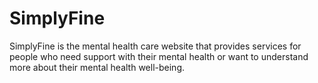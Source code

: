 # SimplyFine
SimplyFine is the mental health care website that provides services for people who need support with their mental health or want to understand more about their mental health well-being.

